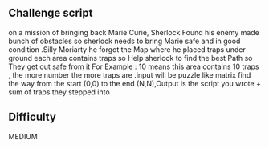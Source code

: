 ## Challenge script

on a mission of bringing back Marie Curie, Sherlock Found his enemy made bunch of obstacles so sherlock needs to bring Marie safe and in good condition .Silly Moriarty he forgot the Map where he placed traps under ground each area contains traps so Help sherlock to find the best Path so They get out safe from it For Example : 10 means this area contains 10 traps , the more number the more traps are .input will be puzzle like matrix find the way from the start (0,0) to the end (N,N),Output is the script you wrote + sum of traps they stepped into


## Difficulty

MEDIUM